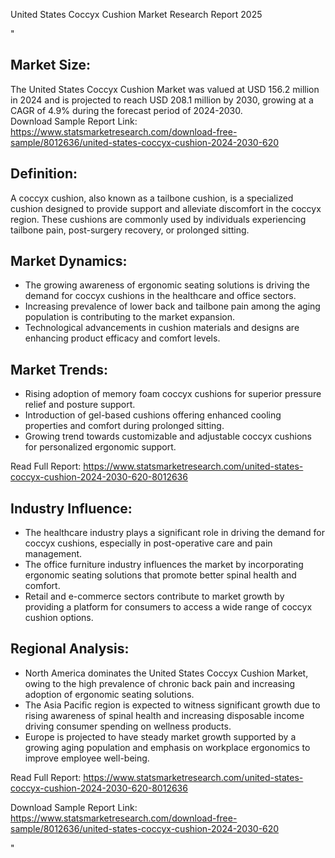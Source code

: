 United States Coccyx Cushion Market Research Report 2025 

"<!DOCTYPE html>
<html>
<head>
<title>United States Coccyx Cushion Market Research Report 2025</title>
</head>
<body>

<h2>Market Size:</h2>
<p>The United States Coccyx Cushion Market was valued at USD 156.2 million in 2024 and is projected to reach USD 208.1 million by 2030, growing at a CAGR of 4.9% during the forecast period of 2024-2030.
    <br/>Download Sample Report Link: <a href='https://www.statsmarketresearch.com/download-free-sample/8012636/united-states-coccyx-cushion-2024-2030-620'>https://www.statsmarketresearch.com/download-free-sample/8012636/united-states-coccyx-cushion-2024-2030-620</a>
</p>

<h2>Definition:</h2>
<p>A coccyx cushion, also known as a tailbone cushion, is a specialized cushion designed to provide support and alleviate discomfort in the coccyx region. These cushions are commonly used by individuals experiencing tailbone pain, post-surgery recovery, or prolonged sitting.</p>

<h2>Market Dynamics:</h2>
<ul>
    <li>The growing awareness of ergonomic seating solutions is driving the demand for coccyx cushions in the healthcare and office sectors.</li>
    <li>Increasing prevalence of lower back and tailbone pain among the aging population is contributing to the market expansion.</li>
    <li>Technological advancements in cushion materials and designs are enhancing product efficacy and comfort levels.</li>
</ul>

<h2>Market Trends:</h2>
<ul>
    <li>Rising adoption of memory foam coccyx cushions for superior pressure relief and posture support.</li>
    <li>Introduction of gel-based cushions offering enhanced cooling properties and comfort during prolonged sitting.</li>
    <li>Growing trend towards customizable and adjustable coccyx cushions for personalized ergonomic support.</li>
</ul>
<p>Read Full Report: <a href='https://www.statsmarketresearch.com/united-states-coccyx-cushion-2024-2030-620-8012636'>https://www.statsmarketresearch.com/united-states-coccyx-cushion-2024-2030-620-8012636</a></p>

<h2>Industry Influence:</h2>
<ul>
    <li>The healthcare industry plays a significant role in driving the demand for coccyx cushions, especially in post-operative care and pain management.</li>
    <li>The office furniture industry influences the market by incorporating ergonomic seating solutions that promote better spinal health and comfort.</li>
    <li>Retail and e-commerce sectors contribute to market growth by providing a platform for consumers to access a wide range of coccyx cushion options.</li>
</ul>

<h2>Regional Analysis:</h2>
<ul>
    <li>North America dominates the United States Coccyx Cushion Market, owing to the high prevalence of chronic back pain and increasing adoption of ergonomic seating solutions.</li>
    <li>The Asia Pacific region is expected to witness significant growth due to rising awareness of spinal health and increasing disposable income driving consumer spending on wellness products.</li>
    <li>Europe is projected to have steady market growth supported by a growing aging population and emphasis on workplace ergonomics to improve employee well-being.</li>
</ul>
<p>Read Full Report: <a href='https://www.statsmarketresearch.com/united-states-coccyx-cushion-2024-2030-620-8012636'>https://www.statsmarketresearch.com/united-states-coccyx-cushion-2024-2030-620-8012636</a></p>

<p>Download Sample Report Link: <a href='https://www.statsmarketresearch.com/download-free-sample/8012636/united-states-coccyx-cushion-2024-2030-620'>https://www.statsmarketresearch.com/download-free-sample/8012636/united-states-coccyx-cushion-2024-2030-620</a></p>

</body>
</html>"
